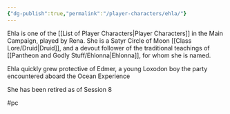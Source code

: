 ```yaml
---
{"dg-publish":true,"permalink":"/player-characters/ehla/"}
---
```


Ehla is one of the [[List of Player Characters\|Player Characters]] in the Main Campaign, played by Rena. She is a Satyr Circle of Moon [[Class Lore/Druid\|Druid]], and a devout follower of the traditional teachings of [[Pantheon and Godly Stuff/Ehlonna\|Ehlonna]], for whom she is named.

Ehla quickly grew protective of Edmer, a young Loxodon boy the party encountered aboard the Ocean Experience

She has been retired as of Session 8

#pc 